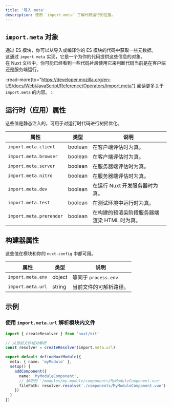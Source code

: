 ```yaml
---
title: '导入 meta'
description: 使用 `import.meta` 了解代码运行的位置。
---
```


## `import.meta` 对象

通过 ES 模块，你可以从导入或编译你的 ES 模块的代码中获取一些元数据。  
这通过 `import.meta` 实现，它是一个为你的代码提供这些信息的对象。  
在 Nuxt 文档中，你可能已经看到一些代码片段使用它来判断代码当前是在客户端还是服务端运行。

::read-more{to="https://developer.mozilla.org/en-US/docs/Web/JavaScript/Reference/Operators/import.meta"}
阅读更多关于 `import.meta` 的内容。
::

## 运行时（应用）属性

这些值是静态注入的，可用于对运行时代码进行树摇优化。

属性 | 类型 | 说明
--- | --- | ---
`import.meta.client` | boolean | 在客户端评估时为真。
`import.meta.browser` | boolean | 在客户端评估时为真。
`import.meta.server` | boolean | 在服务器端评估时为真。
`import.meta.nitro` | boolean | 在服务器端评估时为真。
`import.meta.dev` | boolean | 在运行 Nuxt 开发服务器时为真。
`import.meta.test` | boolean | 在测试环境中运行时为真。
`import.meta.prerender` | boolean | 在构建的预渲染阶段服务器端渲染 HTML 时为真。

## 构建器属性

这些值在模块和你的 `nuxt.config` 中都可用。

属性 | 类型 | 说明
--- | --- | ---
`import.meta.env` | object | 等同于 `process.env`
`import.meta.url` | string | 当前文件的可解析路径。

## 示例

### 使用 `import.meta.url` 解析模块内文件

```ts [modules/my-module/index.ts]
import { createResolver } from 'nuxt/kit'

// 从当前文件相对解析
const resolver = createResolver(import.meta.url)

export default defineNuxtModule({
  meta: { name: 'myModule' },
  setup() {
    addComponent({
      name: 'MyModuleComponent',
      // 解析到 '/modules/my-module/components/MyModuleComponent.vue'
      filePath: resolver.resolve('./components/MyModuleComponent.vue')
    })
  }
})
```